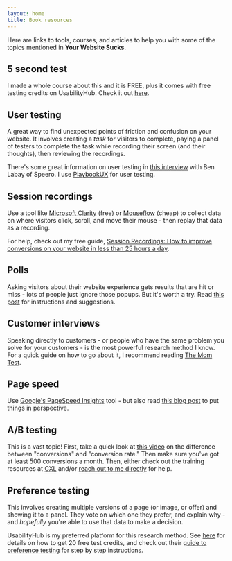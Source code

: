 ```yaml
---
layout: home
title: Book resources
---
```


Here are links to tools, courses, and articles to help you with some of the topics mentioned in **Your Website Sucks**.

## 5 second test

I made a whole course about this and it is FREE, plus it comes with free testing credits on UsabilityHub. Check it out [here](https://gum.co/first-impressions-workshop).

## User testing

A great way to find unexpected points of friction and confusion on your website. It involves creating a *task* for visitors to complete, paying a panel of testers to complete the task while recording their screen (and their thoughts), then reviewing the recordings.

There's some great information on user testing in [this interview](https://www.youtube.com/watch?v=0fIDPjG-VZ8) with Ben Labay of Speero. I use [PlaybookUX](https://www.playbookux.com/) for user testing.

## Session recordings

Use a tool like [Microsoft Clarity](https://clarity.microsoft.com/) (free) or [Mouseflow](https://mouseflow.com/) (cheap) to collect data on where visitors click, scroll, and move their mouse - then replay that data as a recording.

For help, check out my free guide, [Session Recordings: How to improve conversions on your website in less than 25 hours a day](https://docs.google.com/document/d/16uiOgnriqUtW_8R6QlBMUJ0LA4qZK92JAN1nA4joRCM/edit?usp=sharing).

## Polls

Asking visitors about their website experience gets results that are hit or miss - lots of people just ignore those popups. But it's worth a try. Read [this post](https://briandavidhall.com/polls-not-surveys/) for instructions and suggestions.

## Customer interviews

Speaking directly to customers - or people who have the same problem you solve for your customers - is the most powerful research method I know. For a quick guide on how to go about it, I recommend reading [The Mom Test](https://www.momtestbook.com/).

## Page speed

Use [Google's PageSpeed Insights](https://pagespeed.web.dev/) tool - but also read [this blog post](https://briandavidhall.com/when-should-you-actually-care-about-page-speed/) to put things in perspective.

## A/B testing

This is a vast topic! First, take a quick look at [this video](https://youtu.be/TmFd-Ix2mpc) on the difference between "conversions" and "conversion rate." Then make sure you've got at least 500 conversions a month. Then, either check out the training resources at [CXL](https://cxl.com/) and/or [reach out to me directly](https://briandavidhall.com/contact/) for help.

## Preference testing

This involves creating multiple versions of a page (or image, or offer) and showing it to a panel. They vote on which one they prefer, and explain why - and _hopefully_ you're able to use that data to make a decision.

UsabilityHub is my preferred platform for this research method. See [here](https://briandavidhall.com/affiliate-links/) for details on how to get 20 free test credits, and check out their [guide to preference testing](https://usabilityhub.com/guides/preference-testing) for step by step instructions.
